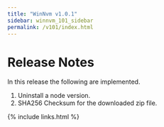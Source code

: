 ```yaml
---
title: "WinNvm v1.0.1"
sidebar: winnvm_101_sidebar
permalink: /v101/index.html
---
```


# Release Notes
In this release the following are implemented.

1. Uninstall a node version.
2. SHA256 Checksum for the downloaded zip file.

{% include links.html %}
